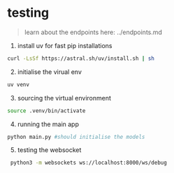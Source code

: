 # testing 

> learn about the endpoints here: ../endpoints.md


1. install uv for fast pip installations
```sh
curl -LsSf https://astral.sh/uv/install.sh | sh
```
2. initialise the virual env 
```sh
uv venv
```
3. sourcing the virtual environment 
```sh 
source .venv/bin/activate
```
4. running the main app 
```sh 
python main.py #should initialise the models 
```
5. testing the websocket 
```sh 
 python3 -m websockets ws://localhost:8000/ws/debug
```


